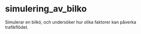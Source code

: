 # simulering_av_bilko
Simulerar en bilkö, och undersöker hur olika faktorer kan påverka trafikflödet.

